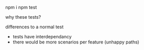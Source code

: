 npm i
npm test


why these tests?

differences to a normal test 
 - tests have interdependancy
 - there would be more scenarios per feature (unhappy paths)